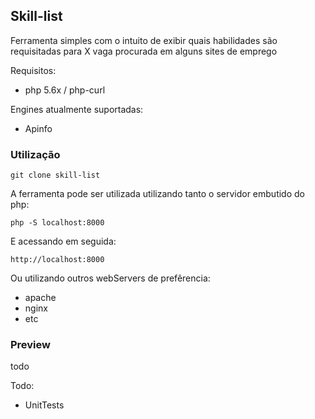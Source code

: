 Skill-list
-

Ferramenta simples com o intuito de exibir quais habilidades são requisitadas para X vaga procurada em alguns sites de emprego

Requisitos:
- php 5.6x / php-curl

Engines atualmente suportadas:
- Apinfo

### Utilização
```
git clone skill-list
```

A ferramenta pode ser utilizada utilizando tanto o servidor embutido do php:

```
php -S localhost:8000
```

E acessando em seguida:
```
http://localhost:8000
```

Ou utilizando outros webServers de prefêrencia:
- apache
- nginx
- etc

### Preview
todo

Todo:
- UnitTests